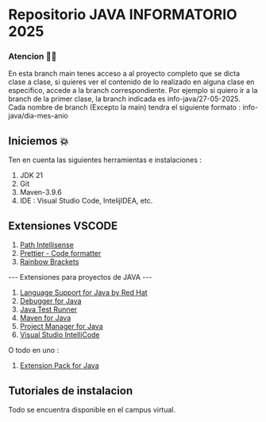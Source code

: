 # Repositorio JAVA INFORMATORIO 2025

### Atencion :technologist:

En esta branch main tenes acceso a al proyecto completo que se dicta clase a clase, si quieres ver el contenido de lo realizado en alguna clase en especifico, accede a la branch correspondiente. Por ejemplo si quiero ir a la branch de la primer clase, la branch indicada es
info-java/27-05-2025. Cada nombre de branch (Excepto la main) tendra el siguiente formato : info-java/dia-mes-anio

## Iniciemos :boom:

Ten en cuenta las siguientes herramientas e instalaciones : 

1. JDK 21
2. Git
3. Maven-3.9.6
4. IDE : Visual Studio Code, IntelijIDEA, etc.

## Extensiones VSCODE

1. [Path Intellisense](https://marketplace.visualstudio.com/items?itemName=christian-kohler.path-intellisense)
2. [Prettier - Code formatter](https://marketplace.visualstudio.com/items?itemName=esbenp.prettier-vscode)
3. [Rainbow Brackets](https://marketplace.visualstudio.com/items?itemName=2gua.rainbow-brackets)

--- Extensiones para proyectos de JAVA ---

1. [Language Support for Java by Red Hat](https://marketplace.visualstudio.com/items?itemName=redhat.java)
2. [Debugger for Java](https://marketplace.visualstudio.com/items?itemName=vscjava.vscode-java-debug)
3. [Java Test Runner](https://marketplace.visualstudio.com/items?itemName=vscjava.vscode-java-test)
4. [Maven for Java](https://marketplace.visualstudio.com/items?itemName=vscjava.vscode-maven)
5. [Project Manager for Java](https://marketplace.visualstudio.com/items?itemName=vscjava.vscode-java-dependency)
6. [Visual Studio IntelliCode](https://marketplace.visualstudio.com/items?itemName=VisualStudioExptTeam.vscodeintellicode)

O todo en uno : 
1. [Extension Pack for Java](https://marketplace.visualstudio.com/items?itemName=vscjava.vscode-java-pack)

## Tutoriales de instalacion
Todo se encuentra disponible en el campus virtual.
